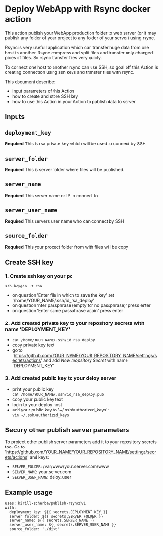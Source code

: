 # Deploy WebApp with Rsync docker action

This action publish your WebApp production folder to web server (or it may publish any folder of your project to any folder of your server) using rsync.

Rsync is very usefull application which can transfer huge data from one host to another. Rsync compress and split files and transfer only changed pices of files. So rsync transfer files very quicly.

To connect one host to another rsync can use SSH, so goal off this Action is creating connection using ssh keys and transfer files with rsync.

This document describe:

- input parameters of this Action
- how to create and store SSH key
- how to use this Action in your Action to pablish data to server

## Inputs

## `deployment_key`

**Required** This is rsa private key which will be used to connect by SSH.

## `server_folder`

**Required** This is server folder where files will be published.

## `server_name`

**Required** This server name or IP to connect to

## `server_user_name`

**Required** This servers user name who can connect by SSH

## `source_folder`

**Required** This your procect folder from with files will be copy

## Create SSH key

### 1. Create ssh key on your pc

    ssh-keygen -t rsa

- on question 'Enter file in which to save the key' set '/home/YOUR_NAME/.ssh/id_rsa_deploy'
- on question 'nter passphrase (empty for no passphrase)' press enter
- on question 'Enter same passphrase again' press enter

### 2. Add created private key to your repository secrets with name 'DEPLOYMENT_KEY'

- `cat /home/YOUR_NAME/.ssh/id_rsa_deploy`
- copy private key text
- go to 'https://github.com/YOUR_NAME/YOUR_REPOSITORY_NAME/settings/secrets/actions' and add *New reopsitory Secret* with name 'DEPLOYMENT_KEY'

### 3. Add created public key to your deloy server

- print your public key:  
`cat /home/YOUR_NAME/.ssh/id_rsa_deploy.pub`
- copy your public key text
- login to your deploy host
- add your public key to '~/.ssh/authorized_keys':  
`vim ~/.ssh/authorized_keys`

## Secury other publish server parameters

To protect other publish server parameters add it to your repository secrets too. Go to 'https://github.com/YOUR_NAME/YOUR_REPOSITORY_NAME/settings/secrets/actions' and keys:

- `SERVER_FOLDER`: /var/www/your.server.com/www
- `SERVER_NAME`: your.server.com
- `SERVER_USER_NAME`: deloy_user

## Example usage

    uses: kirill-scherba/publish-rsync@v1
    with:
      deployment_key: ${{ secrets.DEPLOYMENT_KEY }}
      server_folder: ${{ secrets.SERVER_FOLDER }}
      server_name: ${{ secrets.SERVER_NAME }}
      server_user_name: ${{ secrets.SERVER_USER_NAME }}
      source_folder: './dist'
